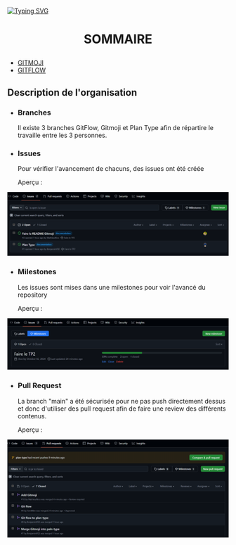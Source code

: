 [![Typing SVG](https://readme-typing-svg.herokuapp.com?font=Fira+Code&size=50&duration=4000&pause=1500&color=9941C0&width=435&height=100&lines=MINI+COURS)](https://github.com/MathieuNico/MDSB3-TP2/tree/plan-type)

# <p align="center">SOMMAIRE</p>

- [GITMOJI](gitmoji/gitmoji.md)
- [GITFLOW](git_flow/git_flow.md)

## Description de l'organisation

- ### Branches

  Il existe 3 branches GitFlow, Gitmoji et Plan Type afin de répartire le travaille entre les 3 personnes.

- ### Issues

  Pour vérifier l'avancement de chacuns, des issues ont été créée

  Aperçu :

![Cover](images/Issues.png)

- ### Milestones

  Les issues sont mises dans une milestones pour voir l'avancé du repository

  Aperçu :

![Cover](images/Milestones.png)

- ### Pull Request

  La branch "main" a été sécurisée pour ne pas push directement dessus et donc d'utiliser des pull request afin de faire une review des différents contenus.

  Aperçu :

![Cover](images/PullRequest.png)
